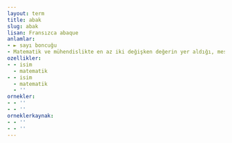 ```yaml
---
layout: term
title: abak
slug: abak
lisan: Fransızca abaque
anlamlar:
- ► sayı boncuğu
- Matematik ve mühendislikte en az iki değişken değerin yer aldığı, meselelerin kolayca çözülmesini sağlamak üzere çizilmiş olan eğrilerden oluşan bir tür tablo veya grafik
ozellikler:
- - isim
  - matematik
- - isim
  - matematik
  - ''
ornekler:
- - ''
- - ''
orneklerkaynak:
- - ''
- - ''
---
```

